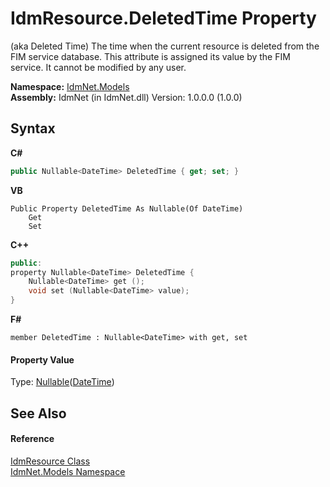 # IdmResource.DeletedTime Property 
 

(aka Deleted Time) The time when the current resource is deleted from the FIM service database. This attribute is assigned its value by the FIM service. It cannot be modified by any user.

**Namespace:**&nbsp;<a href="N_IdmNet_Models">IdmNet.Models</a><br />**Assembly:**&nbsp;IdmNet (in IdmNet.dll) Version: 1.0.0.0 (1.0.0)

## Syntax

**C#**<br />
``` C#
public Nullable<DateTime> DeletedTime { get; set; }
```

**VB**<br />
``` VB
Public Property DeletedTime As Nullable(Of DateTime)
	Get
	Set
```

**C++**<br />
``` C++
public:
property Nullable<DateTime> DeletedTime {
	Nullable<DateTime> get ();
	void set (Nullable<DateTime> value);
}
```

**F#**<br />
``` F#
member DeletedTime : Nullable<DateTime> with get, set

```


#### Property Value
Type: <a href="http://msdn2.microsoft.com/en-us/library/b3h38hb0" target="_blank">Nullable</a>(<a href="http://msdn2.microsoft.com/en-us/library/03ybds8y" target="_blank">DateTime</a>)

## See Also


#### Reference
<a href="T_IdmNet_Models_IdmResource">IdmResource Class</a><br /><a href="N_IdmNet_Models">IdmNet.Models Namespace</a><br />